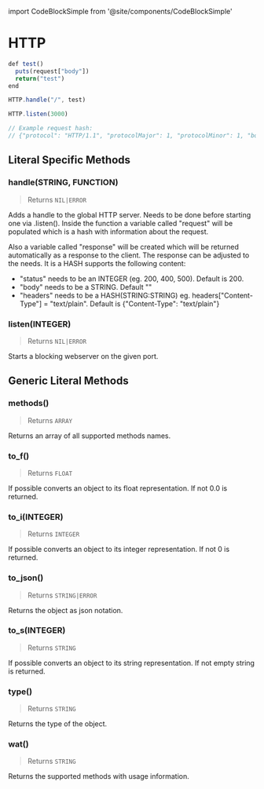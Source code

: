 import CodeBlockSimple from '@site/components/CodeBlockSimple'

# HTTP




```js
def test()
  puts(request["body"])
  return("test")
end

HTTP.handle("/", test)

HTTP.listen(3000)

// Example request hash:
// {"protocol": "HTTP/1.1", "protocolMajor": 1, "protocolMinor": 1, "body": "servus", "method": "POST", "host": "localhost:3000", "contentLength": 6}

```

## Literal Specific Methods

### handle(STRING, FUNCTION)
> Returns `NIL|ERROR`

Adds a handle to the global HTTP server. Needs to be done before starting one via .listen().
Inside the function a variable called "request" will be populated which is a hash with information about the request.

Also a variable called "response" will be created which will be returned automatically as a response to the client.
The response can be adjusted to the needs. It is a HASH supports the following content:

- "status" needs to be an INTEGER (eg. 200, 400, 500). Default is 200.
- "body" needs to be a STRING. Default ""
- "headers" needs to be a HASH(STRING:STRING) eg. headers["Content-Type"] = "text/plain". Default is \{"Content-Type": "text/plain"\}




<CodeBlockSimple input='HTTP.handle("/", callback_func)
' />



### listen(INTEGER)
> Returns `NIL|ERROR`

Starts a blocking webserver on the given port.



<CodeBlockSimple input='HTTP.listen(3000)
' />




## Generic Literal Methods

### methods()
> Returns `ARRAY`

Returns an array of all supported methods names.


<CodeBlockSimple input='"test".methods()
' output='["upcase", "find", "format", "reverse", "split", "replace", "strip!", "count", "reverse!", "lines", "downcase!", "upcase!", "size", "strip", "downcase"]
' />


### to_f()
> Returns `FLOAT`

If possible converts an object to its float representation. If not 0.0 is returned.


<CodeBlockSimple input='1.to_f()
"1.4".to_f()
nil.to_f()
' output='1.0
1.4
0.0
' />


### to_i(INTEGER)
> Returns `INTEGER`

If possible converts an object to its integer representation. If not 0 is returned.


<CodeBlockSimple input='true.to_i()
false.to_i()
1234.to_i()
"4".to_i()
"10011010010"to_i(2)
"2322".to_i(8)
"0x2322".to_i()
' output='1
0
1234
4
1234
1234
1234
' />


### to_json()
> Returns `STRING|ERROR`

Returns the object as json notation.


<CodeBlockSimple input='a = {"test": 1234}
a.to_json()
' output='{"test": 1234}
"{\"test\":1234}"
' />


### to_s(INTEGER)
> Returns `STRING`

If possible converts an object to its string representation. If not empty string is returned.


<CodeBlockSimple input='true.to_s()
1234.to_s()
1234.to_s(2)
1234.to_s(8)
1234.to_s(10)
"test".to_s()
1.4.to_s()
' output='"true"
"1234"
"10011010010"
"2322"
"1234"
"test"
"1.4"
' />


### type()
> Returns `STRING`

Returns the type of the object.


<CodeBlockSimple input='"test".type()
' output='"STRING"
' />


### wat()
> Returns `STRING`

Returns the supported methods with usage information.


<CodeBlockSimple input='true.wat()
' output='"BOOLEAN supports the following methods:
  to_s()"
' />


